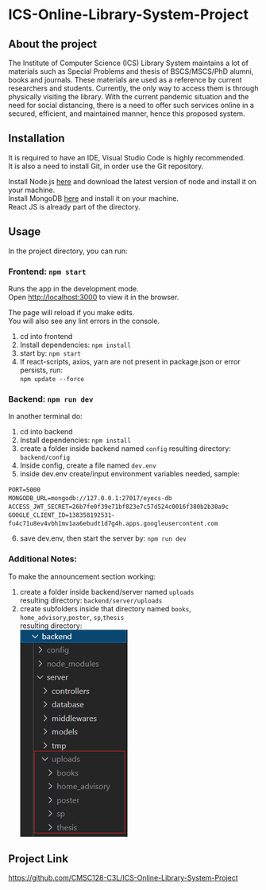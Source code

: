 # ICS-Online-Library-System-Project

## About the project
The Institute of Computer Science (ICS) Library System maintains a lot of materials such as Special Problems and thesis of BSCS/MSCS/PhD alumni, books and journals. These materials are used as a reference by current researchers and students. Currently, the only way to access them is through physically visiting the library. With the current pandemic situation and the need for social distancing, there is a need to offer such services online in a secured, efficient, and maintained manner, hence this proposed system.

## Installation
It is required to have an IDE, Visual Studio Code is highly recommended.\
It is also a need to install Git, in order use the Git repository.

Install Node.js [here](https://nodejs.org/en/) and download the latest version of node and install it on your machine.\
Install MongoDB [here](https://www.mongodb.com/try/download/community) and install it on your machine.\
React JS is already part of the directory. 

## Usage
In the project directory, you can run:

### Frontend: `npm start`

Runs the app in the development mode.\
Open [http://localhost:3000](http://localhost:3000) to view it in the browser.

The page will reload if you make edits.\
You will also see any lint errors in the console.

1. cd into frontend
2. Install dependencies: `npm install`
3. start by: `npm start`
4. If react-scripts, axios, yarn are not present in package.json or error persists, run:\
`npm update --force`

### Backend: `npm run dev`

In another terminal do:
1. cd into backend
2. Install dependencies: `npm install`
3. create a folder inside backend named `config`
resulting directory: `backend/config`
4. Inside config, create a file named `dev.env`
5. inside dev.env create/input environment variables needed, sample:

`PORT=5000`\
`MONGODB_URL=mongodb://127.0.0.1:27017/eyecs-db`\
`ACCESS_JWT_SECRET=26b7fe0f39e71bf823e7c57d524c0016f380b2b30a9c`\
`GOOGLE_CLIENT_ID=138358192531-fu4c71u8ev4vbh1mv1aa6ebudt1d7g4h.apps.googleusercontent.com`

6. save dev.env, then start the server by: `npm run dev`

### Additional Notes:

To make the announcement section working:
1. create a folder inside backend/server named `uploads`\
resulting directory: `backend/server/uploads`
2. create subfolders inside that directory named `books`, `home_advisory`,`poster`, `sp`,`thesis`\
resulting directory:\
![ScreenShot](directory.png)

## Project Link
https://github.com/CMSC128-C3L/ICS-Online-Library-System-Project